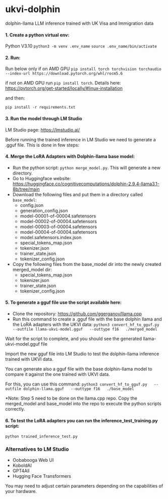 # ukvi-dolphin
dolphin-llama LLM inference trained with UK Visa and Immigration data 


#### 1. Create a python virtual env:
Python V3.10
`python3 -m venv .env_name`
`source .env_name/bin/activate`

#### 2. Run:
Run below only if on AMD GPU
`pip install torch torchvision torchaudio --index-url https://download.pytorch.org/whl/rocm5.6`

if not on AMD GPU run `pip install torch`. Details here: https://pytorch.org/get-started/locally/#linux-installation

and then:

`pip install -r requirements.txt`

#### 3. Run the model through LM Studio
LM Studio page: https://lmstudio.ai/


Before running the trained inference in LM Studio we need to generate a .gguf file.
This is done in few steps:

#### 4. Merge the LoRA Adapters with Dolphin-llama base model:
- Run the python script: `python merge_model.py`. This will generate a new directory.
- Go to Huggingface website: https://huggingface.co/cognitivecomputations/dolphin-2.9.4-llama3.1-8b/tree/main
- Download the following files and put them in a directory called `base_model`:
    - config.json 
    - generation_config.json 
    - model-00001-of-00004.safetensors
    - model-00002-of-00004.safetensors
    - model-00003-of-00004.safetensors
    - model-00004-of-00004.safetensors
    - model.safetensors.index.json
    - special_tokens_map.json
    - tokenizer.json
    - trainer_state.json
    - tokenizer_config.json
- Copy the following files from the base_model dir into the newly created merged_model dir:
    - special_tokens_map.json 
    - tokenizer.json
    - trainer_state.json
    - tokenizer_config.json


#### 5. To generate a gguf file use the script available here:
- Clone the repository: https://github.com/ggerganov/llama.cpp
- Run this command to create a .gguf file with the base dolphin llama and the LoRA adapters with the UKVI data:
`python3 convert_hf_to_gguf.py   --outfile llama-ukvi-model.gguf   --outtype f16   ./merged_model`

Wait for the script to complete, and you should see the generated llama-ukvi-model.gguf file

Import the new gguf file into LM Studio to test the dolphin-llama inference trained with UKVI data.

You can generate also a gguf file with the base dolphin-llama model to compare it against the one 
trained with UKVI data. 

For this, you can use this command:  `python3 convert_hf_to_gguf.py   --outfile dolphin-llama.gguf   --outtype f16   ./base_model`


*Note: Step 5 need to be done on the llama.cpp repo. Copy the merged_model and base_model into the repo to execute the 
python scripts correctly.

#### 6. To test the LoRA adapters you can run the inference_test_training.py script:
`python trained_inference_test.py`


### Alternatives to LM Studio
- Oobabooga Web UI
- KoboldAI
- GPT4All
- Hugging Face Transformers

You may need to adjust certain parameters depending on the capabilities of your hardware.